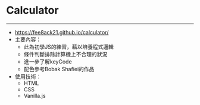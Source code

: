 # Calculator
---
* https://fee8ack21.github.io/calculator/
* 主要內容：
  * 此為初學JS的練習，藉以培養程式邏輯
  * 條件判斷排除計算機上不合理的狀況
  * 進一步了解keyCode
  * 配色參考Bobak Shafiei的作品
* 使用技術：
  * HTML 
  * CSS 
  * Vanilla.js
